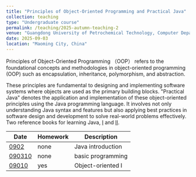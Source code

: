 ```yaml
---
title: "Principles of Object-Oriented Programming and Practical Java"
collection: teaching
type: "Undergraduate course"
permalink: /teaching/2025-autumn-teaching-2
venue: "Guangdong University of Petrochemical Technology, Computer Department"
date: 2025-09-03
location: "Maoming City, China"
---
```


Principles of Object-Oriented Programming （OOP） refers to the foundational concepts and methodologies in object-oriented programming (OOP) such as encapsulation, inheritance, polymorphism, and abstraction. 

These principles are fundamental to designing and implementing software systems where objects are used as the primary building blocks.
"Practical Java" denotes the application and implementation of these object-oriented principles using the Java programming language. It involves not only understanding Java syntax and features but also applying best practices in software design and development to solve real-world problems effectively. Two reference books for learning Java, [I](https://github.com/0voice/expert_readed_books/blob/master/%E8%BD%AF%E4%BB%B6%E6%8A%80%E6%9C%AF/Java%E6%A0%B8%E5%BF%83%E6%8A%80%E6%9C%AF(%E5%8D%B71)%EF%BC%9A%E5%9F%BA%E7%A1%80%E7%9F%A5%E8%AF%86(%E5%8E%9F%E4%B9%A6%E7%AC%AC8%E7%89%88).pdf) and [II](https://github.com/0voice/expert_readed_books/blob/master/%E8%BD%AF%E4%BB%B6%E6%8A%80%E6%9C%AF/Java%E6%A0%B8%E5%BF%83%E6%8A%80%E6%9C%AF%E5%8D%B7%202%20%E9%AB%98%E7%BA%A7%E7%89%B9%E6%80%A7%20%E5%8E%9F%E4%B9%A6%E7%AC%AC8%E7%89%88.pdf). 

| Date     | Homework   | Description |
| -------- | ---------- | ----------- |
| [0902](/files/2025_2_PJ/0902_PJ_ch1.pptx)      |  none      | Java introduction |
| [090310](/files/2025_2_PJ/0903_10_PJ_ch2.pptx) | none   | basic programming |
| [09010](/files/2025_2_PJ/0910_PJ_ch3.pptx)  | yes        | Object-oriented I |